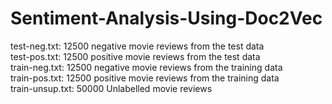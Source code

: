 # Sentiment-Analysis-Using-Doc2Vec

test-neg.txt: 12500 negative movie reviews from the test data<br>
test-pos.txt: 12500 positive movie reviews from the test data<br>
train-neg.txt: 12500 negative movie reviews from the training data<br>
train-pos.txt: 12500 positive movie reviews from the training data<br>
train-unsup.txt: 50000 Unlabelled movie reviews
